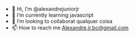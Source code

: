 - 👋 Hi, I’m @alexandrejuniorjr 
- 🌱 I’m currently learning javascript    
- 💞️ I’m looking to collaborat qualquer coisa
- 📫 How to reach me Alexandre.jr.bc@gmail.com  
    
